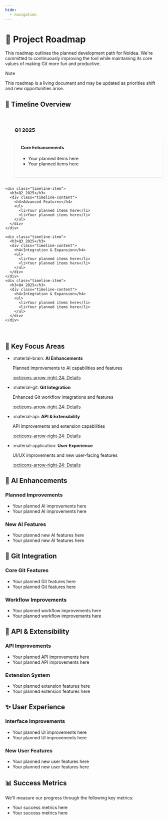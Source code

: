 ```yaml
---
hide:
  - navigation
---
```


<div class="content-section">
  <h1>🚀 Project Roadmap</h1>

  <p>This roadmap outlines the planned development path for NoIdea. We're committed to continuously improving the tool while maintaining its core values of making Git more fun and productive.</p>

  <div class="admonition note">
    <p class="admonition-title">Note</p>
    <p>This roadmap is a living document and may be updated as priorities shift and new opportunities arise.</p>
  </div>
</div>

<div class="content-section">
  <h2>📅 Timeline Overview</h2>

  <div class="timeline">
    <div class="timeline-item">
      <h3>Q1 2025</h3>
      <div class="timeline-content">
        <h4>Core Enhancements</h4>
        <ul>
          <li>Your planned items here</li>
          <li>Your planned items here</li>
        </ul>
      </div>
    </div>

    <div class="timeline-item">
      <h3>Q2 2025</h3>
      <div class="timeline-content">
        <h4>Advanced Features</h4>
        <ul>
          <li>Your planned items here</li>
          <li>Your planned items here</li>
        </ul>
      </div>
    </div>

    <div class="timeline-item">
      <h3>Q3 2025</h3>
      <div class="timeline-content">
        <h4>Integration & Expansion</h4>
        <ul>
          <li>Your planned items here</li>
          <li>Your planned items here</li>
        </ul>
      </div>
    </div>
    <div class="timeline-item">
      <h3>Q4 2025</h3>
      <div class="timeline-content">
        <h4>Integration & Expansion</h4>
        <ul>
          <li>Your planned items here</li>
          <li>Your planned items here</li>
        </ul>
      </div>
    </div>
  </div>
</div>

<div class="content-section">
  <h2>🎯 Key Focus Areas</h2>

  <div class="grid cards" markdown>

- :material-brain: **AI Enhancements**

    Planned improvements to AI capabilities and features

    [:octicons-arrow-right-24: Details](#ai-enhancements)

- :material-git: **Git Integration**

    Enhanced Git workflow integrations and features

    [:octicons-arrow-right-24: Details](#git-integration)

- :material-api: **API & Extensibility**

    API improvements and extension capabilities

    [:octicons-arrow-right-24: Details](#api-extensibility)

- :material-application: **User Experience**

    UI/UX improvements and new user-facing features

    [:octicons-arrow-right-24: Details](#user-experience)

  </div>
</div>

<div class="content-section">
  <h2 id="ai-enhancements">🤖 AI Enhancements</h2>

  <h3>Planned Improvements</h3>
  <ul>
    <li>Your planned AI improvements here</li>
    <li>Your planned AI improvements here</li>
  </ul>

  <h3>New AI Features</h3>
  <ul>
    <li>Your planned new AI features here</li>
    <li>Your planned new AI features here</li>
  </ul>
</div>

<div class="content-section">
  <h2 id="git-integration">🔗 Git Integration</h2>

  <h3>Core Git Features</h3>
  <ul>
    <li>Your planned Git features here</li>
    <li>Your planned Git features here</li>
  </ul>

  <h3>Workflow Improvements</h3>
  <ul>
    <li>Your planned workflow improvements here</li>
    <li>Your planned workflow improvements here</li>
  </ul>
</div>

<div class="content-section">
  <h2 id="api-extensibility">🔌 API & Extensibility</h2>

  <h3>API Improvements</h3>
  <ul>
    <li>Your planned API improvements here</li>
    <li>Your planned API improvements here</li>
  </ul>

  <h3>Extension System</h3>
  <ul>
    <li>Your planned extension features here</li>
    <li>Your planned extension features here</li>
  </ul>
</div>

<div class="content-section">
  <h2 id="user-experience">✨ User Experience</h2>

  <h3>Interface Improvements</h3>
  <ul>
    <li>Your planned UI improvements here</li>
    <li>Your planned UI improvements here</li>
  </ul>

  <h3>New User Features</h3>
  <ul>
    <li>Your planned new user features here</li>
    <li>Your planned new user features here</li>
  </ul>
</div>

<div class="content-section">
  <h2>📊 Success Metrics</h2>

  <p>We'll measure our progress through the following key metrics:</p>

  <ul>
    <li>Your success metrics here</li>
    <li>Your success metrics here</li>
  </ul>
</div>

<style>
.timeline {
  position: relative;
  padding: 20px 0;
}

.timeline-item {
  position: relative;
  padding-left: 30px;
  margin-bottom: 30px;
}

.timeline-item::before {
  content: '';
  position: absolute;
  left: 0;
  top: 0;
  width: 2px;
  height: 100%;
  background: var(--md-primary-fg-color);
}

.timeline-item::after {
  content: '';
  position: absolute;
  left: -6px;
  top: 0;
  width: 14px;
  height: 14px;
  border-radius: 50%;
  background: var(--md-primary-fg-color);
}

.timeline-content {
  background: var(--md-default-bg-color);
  padding: 20px;
  border-radius: 4px;
  box-shadow: 0 2px 4px rgba(0,0,0,0.1);
}

.timeline-content h4 {
  margin-top: 0;
  color: var(--md-primary-fg-color);
}
</style>

